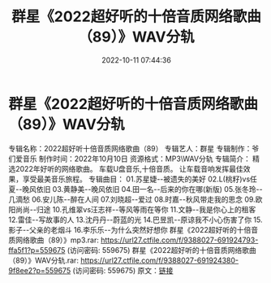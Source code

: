﻿---
title: 群星《2022超好听的十倍音质网络歌曲（89）》WAV分轨
date: 2022-10-11 07:44:36
categories: WAV车载音乐、镜像
tags: 华语中文
---
# 群星《2022超好听的十倍音质网络歌曲（89）》WAV分轨

专辑名称：2022超好听十倍音质网络歌曲（89）
专辑艺人：群星
专辑制作：爷们爱音乐
制作时间：2022年10月10日
资源格式：MP3\WAV分轨
专辑简介：
精选2022年好听的网络歌曲。
车载U盘音乐,十倍音质。
让车载音响发挥最佳效果，享受最美音乐旅程。
专辑曲目：
01.苏星婕--被遗失的美好
02.L(桃籽)vs任夏--晚风依旧
03.黄静美--晚风依旧
04.田一名--后来的你在哪(新版)
05.张冬玲--几滴愁
06.安儿陈--醉在人间
07.刘晓超--爱过
08.时嘉--秋风带走我的思念
09.欧阳尚尚--归途
10.孔维翠vs汪志祥--等风等雨在等你
11.文静--我是你心上的租客
12.雷佳--写故事的人
13.沈丹丹--蔚蓝的光
14.巴昱凯--原谅我不小心伤害了你
15.影子--父亲的老烟斗
16.李乐乐--为什么突然好想你
群星《2022超好听的十倍音质网络歌曲（89）》mp3.rar: https://url27.ctfile.com/f/9388027-691924793-ffa5f1?p=559675
(访问密码: 559675)
群星《2022超好听的十倍音质网络歌曲（89）》WAV分轨.rar: https://url27.ctfile.com/f/9388027-691924380-9f8ee2?p=559675
(访问密码: 559675)
原文：[链接](https://blog.sina.com.cn/s/blog_1647c7e7601030zv4.html)